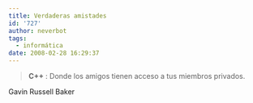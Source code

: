 ```yaml
---
title: Verdaderas amistades
id: '727'
author: neverbot
tags:
  - informática
date: 2008-02-28 16:29:37
---
```


> **C++** : Donde los amigos tienen acceso a tus miembros privados.

Gavin Russell Baker